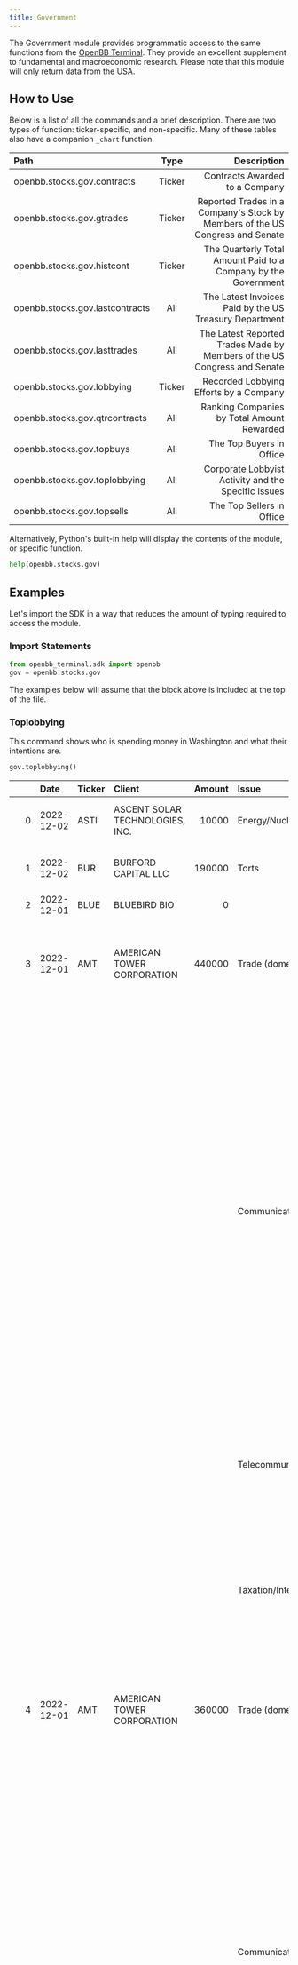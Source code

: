 ```yaml
---
title: Government
---
```


The Government module provides programmatic access to the same functions from the [OpenBB Terminal](https://docs.openbb.co/terminal/guides/intros/stocks/gov). They provide an excellent supplement to fundamental and macroeconomic research. Please note that this module will only return data from the USA.

## How to Use

Below is a list of all the commands and a brief description. There are two types of function: ticker-specific, and non-specific. Many of these tables also have a companion `_chart` function.

|Path |Type| Description |
|:----------------|:------:|----------------------------:|
|openbb.stocks.gov.contracts|Ticker |Contracts Awarded to a Company |
|openbb.stocks.gov.gtrades |Ticker |Reported Trades in a Company's Stock by Members of the US Congress and Senate |
|openbb.stocks.gov.histcont|Ticker |The Quarterly Total Amount Paid to a Company by the Government |
|openbb.stocks.gov.lastcontracts |All |The Latest Invoices Paid by the US Treasury Department |
|openbb.stocks.gov.lasttrades| All|The Latest Reported Trades Made by Members of the US Congress and Senate |
|openbb.stocks.gov.lobbying|Ticker | Recorded Lobbying Efforts by a Company |
|openbb.stocks.gov.qtrcontracts|All |Ranking Companies by Total Amount Rewarded |
|openbb.stocks.gov.topbuys|All |The Top Buyers in Office |
|openbb.stocks.gov.toplobbying|All |Corporate Lobbyist Activity and the Specific Issues |
|openbb.stocks.gov.topsells|All |The Top Sellers in Office |

Alternatively, Python's built-in help will display the contents of the module, or specific function.

```python
help(openbb.stocks.gov)
```

## Examples

Let's import the SDK in a way that reduces the amount of typing required to access the module.

### Import Statements

```python
from openbb_terminal.sdk import openbb
gov = openbb.stocks.gov
```

The examples below will assume that the block above is included at the top of the file.

### Toplobbying

This command shows who is spending money in Washington and what their intentions are.

```python
gov.toplobbying()
```

|    | Date       | Ticker   | Client                          |   Amount | Issue                | Specific_Issue  |
|---:|:-----------|:---------|:--------------------------------|---------:|:-------------------------------------|:--------------------|
|  0 | 2022-12-02 | ASTI     | ASCENT SOLAR TECHNOLOGIES, INC. |    10000 | Energy/Nuclear                         | Researching available funding, grants and loans for renewable energy.                                                                                                                                                                                                                                                                                                                                                                                                                                                                                                                                               |
|  1 | 2022-12-02 | BUR      | BURFORD CAPITAL LLC             |   190000 | Torts                                  | - S.840/HR 2025 - Litigation Funding Transparency Act of 2021                                                                                                                                                                                                                                                                                                                                                                                                                                                                                                                                                       |
|  2 | 2022-12-01 | BLUE     | BLUEBIRD BIO                    |        0 |                                        |                                                                                                                                                                                                                                                                                                                                                                                                                                                                                                                                                                                                                     |
|  3 | 2022-12-01 | AMT      | AMERICAN TOWER CORPORATION      |   440000 | Trade (domestic/foreign)               | Issues pertaining to global trade, global development, AID and the World Bank including trade policy with India - no specific legislation.                                                                                                                                                                                                                                                                                                                                                                                                                                                                          |
|    |            |          |                                 |          |  Communications/Broadcasting/Radio/TV  |  Telecommunication infrastructure issues including those related to the Federal Communications Commission - no specific legislation. Issues related to NTIA - including implementation of broadband funding programs in the Infrastructure Investment and Jobs Act, HR 3684. Issues related to 5G and wireless communications deployment - no specific legislation. Issues related to the definition of eligible project costs - no specific legislation. Issues pertaining to broadband deployment, including relevant provisions in the Infrastructure Investment and Jobs Act, HR 3684 and related legislation.  |
|    |            |          |                                 |          |  Telecommunications                    |  Issues pertaining to telecommunications tower real estate - no specific legislation. Issues related to global telecommunications policy - no specific legislation.                                                                                                                                                                                                                                                                                                                                                                                                                                                 |
|    |            |          |                                 |          |  Taxation/Internal Revenue Code        |  Issues related to international and domestic tax provisions as applied to real estate investment trusts and Public Law 115-97 (Tax Cuts and Jobs Act), including H.R. 5376, the Inflation Reduction Act of 2022.                                                                                                                                                                                                                                                                                                                                                                                                   |
|  4 | 2022-12-01 | AMT      | AMERICAN TOWER CORPORATION      |   360000 | Trade (domestic/foreign)               | Issues pertaining to global trade, global development, AID and the World Bank including trade policy with India - no specific legislation.                                                                                                                                                                                                                                                                                                                                                                                                                                                                          |
|    |            |          |                                 |          |  Communications/Broadcasting/Radio/TV  |  Telecommunication infrastructure issues including those related to the Federal Communications Commission - no specific legislation. Issues related to NTIA - including implantation of Infrastructure Investment and Jobs Act, HR 3684, programs. Issues related to 5G and wireless communications deployment - no specific legislation. Issues related to the definition of eligible project costs - no specific legislation. Issues pertaining to broadband deployment, including relevant provisions in the Infrastructure Investment and Jobs Act, HR 3684 and related legislation.                            |
|    |            |          |                                 |          |  Telecommunications                    |  Issues pertaining to telecommunications tower real estate - no specific legislation. Issues related to global telecommunications policy - no specific legislation.                                                                                                                                                                                                                                                                                                                                                                                                                                                 |
|    |            |          |                                 |          |  Taxation/Internal Revenue Code        |  Issues related to international and domestic tax provisions as applied to real estate investment trusts and Public Law 115-97 (Tax Cuts and Jobs Act). |
| 495 | 2022-10-20 | DKNG     | DRAFTKINGS INC.                                   |    20000 | Taxation/Internal Revenue Code                | Tax characterization of daily fantasy sports.                               |
| 496 | 2022-10-20 | ELVT     | ELEVATE CREDIT SERVICE, LLC                       |    90000 | Banking                                       | Monitored issues concerning online lending proposals.                       |
| 497 | 2022-10-20 | HGV      | HILTON GRAND VACATIONS                            |    20000 | Financial Institutions/Investments/Securities | GENERAL DISCUSSIONS RELATED TO DEBT SERVICING                               |
| 498 | 2022-10-20 | SO       | SOUTHERN CALIFORNIA TRIBAL CHAIRMEN'S ASSOCIATION |    40000 | Indian/Native American Affairs                | Fee to trust issues. Issues surrounding federal programs for Indian tribes. |
| 499 | 2022-10-20 | ONCS     | ONCOSEC MEDICAL INCORPORATED                      |        0 |                                         |                                                                             |

### Contracts

Get a list of contracts awarded to a company and the agency authorizing it.

```python
gov.contracts('AMT')
```

|    | Date       | Description                                                                                                                                                                                     | Agency                                |   Amount |
|---:|:-----------|:------------------------------------------------------------------------------------------------------------------------------------------------------------------------------------------------|:--------------------------------------|---------:|
|  0 | 2022-10-16 | RENTAL TOWER SITE                                                                                                                                                                               | DEPARTMENT OF JUSTICE (DOJ)           |     0    |
|  1 | 2022-10-01 | ANTENNA LEASE SITE 43  AMERICAN TOWER                                                                                                                                                           | DEPARTMENT OF HOMELAND SECURITY (DHS) | 13699.9  |
|  2 | 2022-10-01 | IGF::OT::IGF                                                                                                                                                                                    | DEPARTMENT OF JUSTICE (DOJ)           |  5100    |
|  3 | 2022-10-01 | LEASE OF RADIO REPEATER SITE                                                                                                                                                                    | DEPARTMENT OF THE TREASURY (TREAS)    |  9787.84 |
|  4 | 2022-10-01 | IGF::OT::IGF::-RECUR SERVICE FOR ANTENNA SITE  J ACCOUNT   LEASE AT:  MARIETTA, GA (BLACKWELL SITE)                                                                                             | DEPARTMENT OF JUSTICE (DOJ)           |     0    |
|  5 | 2022-10-01 | FUNDING FOR FY 2018 THROUGH FY 2019 ANTENNA SITE AGREEMENTS                                                                                                                                     | DEPARTMENT OF STATE (DOS)             | 30000    |
|  6 | 2022-10-01 | ANTENNA LEASE                                                                                                                                                                                   | DEPARTMENT OF THE TREASURY (TREAS)    | 32316    |
|  7 | 2022-10-01 | IGF::OT::IGF ANTENNA SITES                                                                                                                                                                      | DEPARTMENT OF HOMELAND SECURITY (DHS) | 41186.3  |
|  8 | 2022-10-01 | ANTENNA LEASE SITE #43 AMERICAN TOWER SITE NAME: YOUNGSTOWN S. 1443 AMERICAN TOWER SITE #: 307645                                                                                               | DEPARTMENT OF HOMELAND SECURITY (DHS) | 14110.9  |
|  9 | 2022-10-01 | PAIS: IGF::OT::IGF, SERVICE CONTRACT FOR RENTAL OF RADIO TOWER AT PORT MANSFIELD, TX TOWER SITE FOR RADIO COMMUNICATIONS. THIS CONTRACT IS FOR ONE BASE YEAR&4 OPTION YEARS THROUGH 12/31/2023. | DEPARTMENT OF THE INTERIOR (DOI)      | 38482.7  |
| 10 | 2022-10-01 | IGF::OT::IGF                                                                                                                                                                                    | DEPARTMENT OF JUSTICE (DOJ)           |     0    |
| 11 | 2022-10-01 | ANTENNA SITES 113 AND 143                                                                                                                                                                       | DEPARTMENT OF HOMELAND SECURITY (DHS) | 29099.6  |
| 12 | 2022-10-01 | IGF::OT::IGF BO/AMERICAN TOWERS ASSET SUB DBA SPECTRASITE COMMUNICATIONS/ANTENNA/WIR/11-01-18>10-31-19                                                                                          | DEPARTMENT OF JUSTICE (DOJ)           |  7692.24 |
| 13 | 2022-10-01 | TUCSON MOUNTAIN                                                                                                                                                                                 | DEPARTMENT OF THE TREASURY (TREAS)    | 10056.8  |
| 14 | 2022-09-10 | TOWER SITE RENTAL  REQUEST IS SUBJECT TO THE AVAILABILITY OF FY2023 FUNDS                                                                                                                       | DEPARTMENT OF JUSTICE (DOJ)           |     0    |
| 15 | 2022-05-21 | FISCAL YEAR 2021 ANTENNA SITE(S) #043, LEASE RENEWAL - SUBJECT TO AVAILABILITY OF FUNDS.                                                                                                        | DEPARTMENT OF HOMELAND SECURITY (DHS) |     0    |

### Histcont

Get the historic (from 2008) quarterly sum paid to a company by the US Treasury department.

```python
gov.histcont('AMT')
```

|    |   Qtr |   Year |   Amount |
|---:|------:|-------:|---------:|
|  0 |     4 |   2021 |   127282 |
|  1 |     3 |   2021 |   564310 |
|  2 |     2 |   2021 |   564645 |
| 52 |     4 |   2008 |   110021 |
| 53 |     3 |   2008 |   240877 |
| 54 |     2 |   2008 |   907099 |
| 55 |     1 |   2008 |   320620 |

### Lobbying

Find the records of a company's lobbying efforts.

```python
gov.lobbying('AMT', limit = 500)
```

|    | Date       | Ticker   | Client                     |   Amount | Issue                                  | Specific_Issue                                                                                                                                                                                                                                                                                                                                                                                                                                                                                                                                                                                                      |
|---:|:-----------|:---------|:---------------------------|---------:|:---------------------------------------|:--------------------------------------------------------------------------------------------------------------------------------------------------------------------------------------------------------------------------------------------------------------------------------------------------------------------------------------------------------------------------------------------------------------------------------------------------------------------------------------------------------------------------------------------------------------------------------------------------------------------|
|  0 | 2022-12-01 | AMT      | AMERICAN TOWER CORPORATION |   440000 | Trade (domestic/foreign)               | Issues pertaining to global trade, global development, AID and the World Bank including trade policy with India - no specific legislation.                                                                                                                                                                                                                                                                                                                                                                                                                                                                          |
|    |            |          |                            |          |  Communications/Broadcasting/Radio/TV  |  Telecommunication infrastructure issues including those related to the Federal Communications Commission - no specific legislation. Issues related to NTIA - including implementation of broadband funding programs in the Infrastructure Investment and Jobs Act, HR 3684. Issues related to 5G and wireless communications deployment - no specific legislation. Issues related to the definition of eligible project costs - no specific legislation. Issues pertaining to broadband deployment, including relevant provisions in the Infrastructure Investment and Jobs Act, HR 3684 and related legislation.  |
|    |            |          |                            |          |  Telecommunications                    |  Issues pertaining to telecommunications tower real estate - no specific legislation. Issues related to global telecommunications policy - no specific legislation.                                                                                                                                                                                                                                                                                                                                                                                                                                                 |
|    |            |          |                            |          |  Taxation/Internal Revenue Code        |  Issues related to international and domestic tax provisions as applied to real estate investment trusts and Public Law 115-97 (Tax Cuts and Jobs Act), including H.R. 5376, the Inflation Reduction Act of 2022.                                                                                                                                                                                                                                                                                                                                                                                                   |
|  1 | 2022-12-01 | AMT      | AMERICAN TOWER CORPORATION |   360000 | Trade (domestic/foreign)               | Issues pertaining to global trade, global development, AID and the World Bank including trade policy with India - no specific legislation.                                                                                                                                                                                                                                                                                                                                                                                                                                                                          |
|    |            |          |                            |          |  Communications/Broadcasting/Radio/TV  |  Telecommunication infrastructure issues including those related to the Federal Communications Commission - no specific legislation. Issues related to NTIA - including implantation of Infrastructure Investment and Jobs Act, HR 3684, programs. Issues related to 5G and wireless communications deployment - no specific legislation. Issues related to the definition of eligible project costs - no specific legislation. Issues pertaining to broadband deployment, including relevant provisions in the Infrastructure Investment and Jobs Act, HR 3684 and related legislation.                            |
|    |            |          |                            |          |  Telecommunications                    |  Issues pertaining to telecommunications tower real estate - no specific legislation. Issues related to global telecommunications policy - no specific legislation.                                                                                                                                                                                                                                                                                                                                                                                                                                                 |
|    |            |          |                            |          |  Taxation/Internal Revenue Code        |  Issues related to international and domestic tax provisions as applied to real estate investment trusts and Public Law 115-97 (Tax Cuts and Jobs Act).                                                                                                                                                                                                                                                                                                                                                                                                                                                             |
|  2 | 2022-10-20 | AMT      | AMERICAN TOWER CORPORATION |    50000 | Taxation/Internal Revenue Code         | Taxation issues related to Real Estate Investment Trusts (REITs).                                                                                                                                                                                                                                                                                                                                                                                                                                                                                                                                                   |
|  3 | 2022-10-20 | AMT      | AMERICAN TOWER CORPORATION |    18000 | Trade (domestic/foreign)               | Issues pertaining to global trade, global development, AID and the World Bank (no specific legislation).                                                                                                                                                                                                                                                                                                                                                                                                                                                                                                            |
|    |            |          |                            |          |  Communications/Broadcasting/Radio/TV  |  Issues related to the Federal Communications Commission (no specific legislation); Issues related to NTIA (no specific legislation); Issues pertaining to rural broadband development (no specific legislation); Issues related to 5G and broadband deployment (no specific legislation); H.R.5376 (Build Back Better Act) - provisions affecting broadband and mobile telecommunications; H.R.3684 (Infrastructure Investment and Jobs Act) - provisions affecting broadband and mobile telecommunications.                                                                                                       |
|    |            |          |                            |          |  Taxation/Internal Revenue Code        |  Issues related to international and domestic tax provisions as applied to real estate investment trusts; H.R.5376 (Build Back Better Act) - provisions affecting broadband and mobile telecommunications; H.R.3684 (Infrastructure Investment and Jobs Act) - provisions affecting broadband and mobile telecommunications.                                                                                                                                                                                                                                                                                        |
|    |            |          |                            |          |  Telecommunications                    |  American Jobs Plan Proposal and Bi-Partisan Infrastructure Framework regarding matters pertaining to cellular and broadband infrastructure and 5G development and deployment; Issues pertaining to telecommunications tower real estate; H.R.1319 (American Rescue Act of 2021) - state and local assistance; H.R.5376 (Build Back Better Act) - provisions affecting broadband and mobile telecommunications; H.R.3684 (Infrastructure Investment and Jobs Act) - provisions affecting broadband and mobile telecommunications.                                                                                   |
|  4 | 2022-10-20 | AMT      | AMERICAN TOWER CORPORATION |   410000 | Trade (domestic/foreign)               | Issues pertaining to global trade, global development, AID and the World Bank including trade policy with India - no specific legislation.                                                                                                                                                                                                                                                                                                                                                                                                                                                                          |
|    |            |          |                            |          |  Communications/Broadcasting/Radio/TV  |  Telecommunication infrastructure issues including those related to the Federal Communications Commission - no specific legislation. Issues related to NTIA - including implementation of broadband funding programs in the Infrastructure Investment and Jobs Act, HR 3684. Issues related to 5G and wireless communications deployment - no specific legislation. Issues related to the definition of eligible project costs - no specific legislation. Issues pertaining to broadband deployment, including relevant provisions in the Infrastructure Investment and Jobs Act, HR 3684 and related legislation.  |
|    |            |          |                            |          |  Telecommunications                    |  Issues pertaining to telecommunications tower real estate - no specific legislation. Issues related to global telecommunications policy - no specific legislation.                                                                                                                                                                                                                                                                                                                                                                                                                                                 |
|    |            |          |                            |          |  Taxation/Internal Revenue Code        |  Issues related to international and domestic tax provisions as applied to real estate investment trusts and Public Law 115-97 (Tax Cuts and Jobs Act), including H.R. 5376, the Inflation Reduction Act of 2022.  |
| 170 | 2009-07-13 | AMT      | AMERICAN TOWER CORPORATION |        0 |                    |                                                                                                      |
| 171 | 2009-04-15 | AMT      | AMERICAN TOWER CORPORATION |    10000 | Telecommunications | Rural broadband deployment provisions in H.R. 1, the American Recovery and Reinvestment Act of 2009. |
| 172 | 2009-02-12 | AMT      | AMERICAN TOWER CORPORATION |        0 | Telecommunications | Broadband access incentive provisions in H.R. 1, The American Recovery and Reinvestment Act of 2009. |
| 173 | 2004-02-20 | AMT      | AMERICAN TOWER CORP        |        0 | Telecommunications |                                                                                                      |
| 174 | 2004-02-20 | AMT      | AMERICAN TOWER CORP        |    20000 | Telecommunications |                                                                                                      |

### Lastcontracts

Find out who is selling ink, toner cartridges, or other seemingly mundane items, to the Federal government.

```python
gov.lastcontracts()
```

|    | Date                | Ticker   |   Amount | Description                                       | Agency                                |
|---:|:--------------------|:---------|---------:|:--------------------------------------------------|:--------------------------------------|
|  0 | 2022-12-02 00:00:00 | DNOW     |    81.3  | CASE, FILING, TRANSFER: ITEM NAME CASE, FILING,   | GENERAL SERVICES ADMINISTRATION (GSA) |
|    |                     |          |          | TRANSFER INSIDE WIDTH 8.250 INCHES INSIDE LENGTH  |                                       |
|    |                     |          |          | 5.500 INCHES INSIDE DEPTH 10.75 INCHES CARD WIDTH |                                       |
|    |                     |          |          | 8.000 INCHES CARD LENGTH 5.000 INCHES CARD        |                                       |
|    |                     |          |          | CAPACITY 1,200 UNIT TYPE BOX UNIT DESIGN NON-     |                                       |
|    |                     |          |          | COLLAPSIBL                                        |                                       |
|  1 | 2022-12-02 00:00:00 | DNOW     |   855.6  | CARTRIDGE,TONER                                   | GENERAL SERVICES ADMINISTRATION (GSA) |
|  2 | 2022-12-02 00:00:00 | DNOW     |   169.84 | TONER,HP 508X HY, LJ,YL                           | GENERAL SERVICES ADMINISTRATION (GSA) |
|  3 | 2022-12-02 00:00:00 | DNOW     |   519.5  | CARTRIDGE,INK                                     | GENERAL SERVICES ADMINISTRATION (GSA) |
|  4 | 2022-12-02 00:00:00 | DNOW     |  1778.1  | OEM HP HY TONER, YELLOW, YLD 23K                  | GENERAL SERVICES ADMINISTRATION (GSA) |
